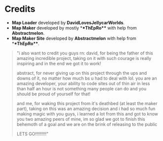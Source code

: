 # Credits

-   **Map Loader** developed by **DavidLovesJellycarWorlds**.
-   **Map Maker** developed by mostly \***\*ThEpRo\*\*** with help from **Abstractmelon**.
-   **Map Maker Site** developed by **Abstractmelon** with help from \***\*ThEpRo\*\***.

> "i also want to credit you guys rn:
> david, for being the father of this amazing incredible project, taking on it with such courage is really inspiring and in the end we got it to work!
>
> abstract, for never giving up on this project through the ups and downs of it, no matter how much bs u had to deal with lol. you are an amazing developer, your ability to code sites out of thin air in less than half an hour is not something many people can do and you should be proud of yourself for that!
>
> and me, for waking this project from it's deathbed (at least the maker part), taking on this was an amazing decision and i had so much fun making magic with you guys, i learned a lot from this and got to know you two amazing peers of mine, im so glad we got to finish this behemoth of a goal and we are on the brink of releasing to the public
>
> LETS GO!!!!!!!!!"
